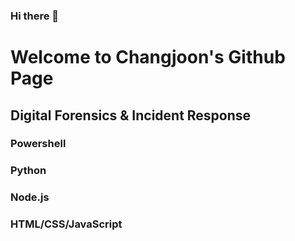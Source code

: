 ### Hi there 👋

# Welcome to Changjoon's Github Page

## Digital Forensics & Incident Response

### Powershell
### Python
### Node.js
### HTML/CSS/JavaScript
